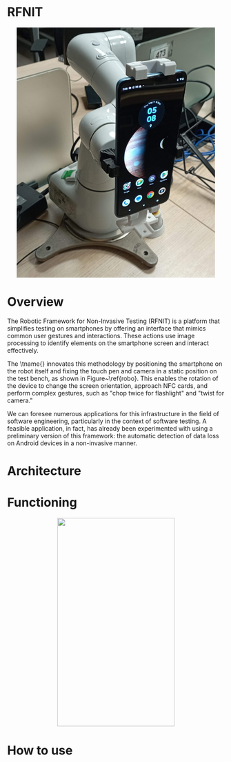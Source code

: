 # RFNIT

<div align="center">
<img src="/img/robo01.jpg" height="580" width="460" align="middle">
</div>

# Overview

The Robotic Framework for Non-Invasive Testing (RFNIT) is a platform that simplifies testing on smartphones by offering 
an interface that mimics common user gestures and interactions. These actions use image processing to identify elements 
on the smartphone screen and interact effectively.

The \tname{} innovates this methodology by positioning the smartphone on the robot itself and fixing the touch pen 
and camera in a static position on the test bench, as shown in Figure~\ref{robo}. This enables the rotation of the 
device to change the screen orientation, approach NFC cards, and perform complex gestures, such as "chop twice for 
flashlight" and "twist for camera."

We can foresee numerous applications for this infrastructure in the field of software engineering, particularly in the 
context of software testing. A feasible application, in fact, has already been experimented with using a preliminary 
version of this framework: the automatic detection of data loss on Android devices in a non-invasive manner. 


# Architecture



# Functioning

<div align="center">
<img src="/img/VID_robo.gif" height="483" width="272" align="middle">
</div>

<!-- 

![Watch the video](img/VID_robo.gif)

-->

# How to use